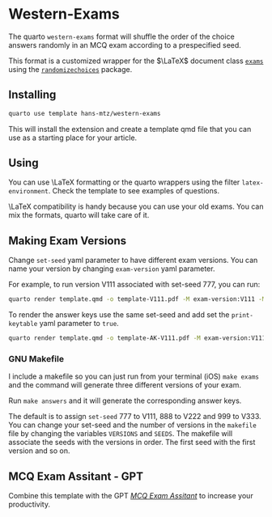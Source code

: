 # Western-Exams

The quarto `western-exams` format will shuffle the order of the choice answers randomly in an MCQ exam according to a prespecified seed. 

This format is a customized wrapper for the $\LaTeX$ document class [`exams`](https://ctan.org/pkg/exam) using the [`randomizechoices`](https://ctan.org/pkg/exam-randomizechoices) package. 

## Installing

```bash
quarto use template hans-mtz/western-exams
```

This will install the extension and create a template qmd file that you can use as a starting place for your article.

## Using

You can use \LaTeX formatting or the quarto wrappers using the filter `latex-environment`. Check the template to see examples of questions.

\LaTeX compatibility is handy because you can use your old exams. You can mix the formats, quarto will take care of it.

## Making Exam Versions

Change `set-seed` yaml parameter to have different exam versions. You can name your version by changing `exam-version` yaml parameter.

For example, to run version V111 associated with set-seed 777, you can run:

```bash
quarto render template.qmd -o template-V111.pdf -M exam-version:V111 -M set-seed:777
```
To render the answer keys use the same set-seed and add set the `print-keytable` yaml parameter to `true`. 

```bash
quarto render template.qmd -o template-AK-V111.pdf -M exam-version:V111 -M set-seed:777 -M print-keytable:true
```

### GNU Makefile

I include a makefile so you can just run from your terminal (iOS) `make exams` and the command will generate three different versions of your exam.

Run `make answers` and it will generate the corresponding answer keys.

The default is to assign `set-seed` 777 to V111, 888 to V222 and 999 to V333. You can change your set-seed and the number of versions in the `makefile` file by changing the variables `VERSIONS` and `SEEDS`. The makefile will associate the seeds with the versions in order. The first seed with the first version and so on.

## MCQ Exam Assitant - GPT

Combine this template with the GPT [*MCQ Exam Assitant*](https://chat.openai.com/g/g-XSiym5xEf-mcq-exam-assistant) to increase your productivity.